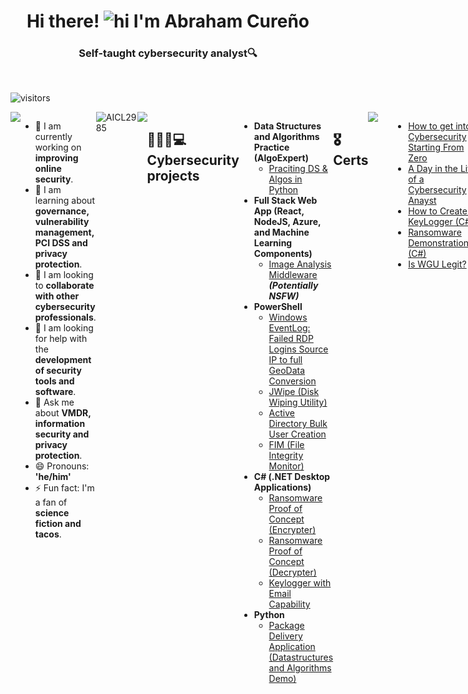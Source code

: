 <h1 align="center">Hi there! <img src="https://user-images.githubusercontent.com/1303154/88677602-1635ba80-d120-11ea-84d8-d263ba5fc3c0.gif" width="28px" height="28px" alt="hi"> I'm Abraham Cureño</h1>

<h3 align="center">Self-taught cybersecurity analyst🔍</h3>

<br />

![visitors](https://visitor-badge.glitch.me/badge?page_id=aicl2985.aiclcybertest)

<div style="display:flex">
  <img align="right" width="170" src="https://user-images.githubusercontent.com/68441369/233506522-69fc8852-d624-4e48-8970-e2f0f175e9ec.gif">
  </p>

- 🔭 I am currently working on <b>improving online security</b>.
- 🌱 I am learning about <b>governance, vulnerability management, PCI DSS and privacy protection</b>.
- 👯 I am looking to <b>collaborate with other cybersecurity professionals</b>.
- 🤔 I am looking for help with the <b>development of security tools and software</b>.
- 💬 Ask me about <b>VMDR, information security and privacy protection</b>.
- 😄 Pronouns: <b>'he/him'</b>
- ⚡ Fun fact: I'm a fan of <b>science fiction and tacos</b>.

<br />
<br />

<img align="center" width="400" src="https://github-readme-stats.vercel.app/api?username=AICL2985&show_icons=true&line_height=20&title_color=7A7ADB&icon_color=2234AE&text_color=D3D3D3&bg_color=0,000000,130F40&include_all_commits=true&count_private=true" alt="AICL2985" />

<img align="right" width="400" src="https://github-readme-streak-stats.herokuapp.com/?user=AICL2985&border=D3D3D3&sideNums=7A7ADB&background=130F40&stroke=6842DB&currStreakNum=7A7ADB&ring=5B3CDD&fire=D3D351&currStreakLabel=D3D3D3&sideLabels=D3D3D3&dates=A3A3A3" />

<br />
<br />

<h2> 🕵🏻‍♂️💻 Cybersecurity projects</h2>

- <b>Data Structures and Algorithms Practice (AlgoExpert)</b>
  - [Praciting DS & Algos in Python](https://github.com/joshmadakor1/Algorithms-Practice)
- <b>Full Stack Web App (React, NodeJS, Azure, and Machine Learning Components)</b>
  - [Image Analysis Middleware](https://github.com/joshmadakor1/4chan-Image-Analysis-Middleware-C964) <b><i>(Potentially NSFW)</b></i>
- <b>PowerShell</b>
  - [Windows EventLog: Failed RDP Logins Source IP to full GeoData Conversion](https://github.com/joshmadakor1/Sentinel-Lab)
  - [JWipe (Disk Wiping Utility)](https://github.com/joshmadakor1/Jwipe.PowerShell)
  - [Active Directory Bulk User Creation](https://github.com/joshmadakor1/AD_PS)
  - [FIM (File Integrity Monitor)](https://github.com/joshmadakor1/PowerShell-Integrity-FIM)
- <b>C# (.NET Desktop Applications)</b>
  - [Ransomware Proof of Concept (Encrypter)](https://github.com/joshmadakor1/EncrypterPOC)
  - [Ransomware Proof of Concept (Decrypter)](https://github.com/joshmadakor1/DecrypterPOC)
  - [Keylogger with Email Capability](https://github.com/joshmadakor1/Key-Logger-With-Email)
- <b>Python</b>
  - [Package Delivery Application (Datastructures and Algorithms Demo)](https://github.com/joshmadakor1/Package-Delivery-Pathfinding-Algorithm)

<h2>🎖️ Certs</h2>

<div style="display:flex">
  <img align="right" width="120" src="https://user-images.githubusercontent.com/68441369/233510209-a8a61026-2342-4767-bcf9-d24fba603000.gif">
  </p>

- [How to get into Cybersecurity Starting From Zero](https://www.youtube.com/watch?v=a83ASGn_V_s)
- [A Day in the Life of a Cybersecurity Anayst](https://www.youtube.com/watch?v=uHy3oM7NnoU)
- [How to Create a KeyLogger (C#)](https://www.youtube.com/watch?v=N-L9hklSlNk)
- [Ransomware Demonstration (C#)](https://www.youtube.com/watch?v=OfvdQeh79s0)
- [Is WGU Legit?](https://www.youtube.com/watch?v=E2MwRWxDBkA)

<h2> 👍 How to reach me</h2>

[![Linkedin Badge](https://img.shields.io/badge/-Islem-0e76a8?style=flat&labelColor=0e76a8&logo=linkedin&logoColor=white)](https://www.linkedin.com/in/islem-maboud/) 
[![Whatsapp Badge](https://img.shields.io/badge/-Abraham_Cureno-30d60b?style=flat&labelColor=30d60b&logo=whatsapp&logoColor=white)](https://api.whatsapp.com/send/?phone=5215574301159&text&type=phone_number&app_absent=0)

<h2> 📬 Hit me up</h2>

- **abraham.cureno@hotmail.com**
- **abraham.cureno@gmail.com**





<details>
<summary>
  Want to know more about me?
</summary>
  
&nbsp;<div align="center">
  [![Spotify](https://novatorem.vercel.app/api/spotify?background_color=0d1117&border_color=ffffff)](https://open.spotify.com/user/abrahamisraelcurenolopez)
</div>

 - <b>Watch my contribution graph being eaten by a snake. 😱🐍</b>
![snake gif](https://github.com/AICL2985/AICL2985/blob/output/github-contribution-grid-snake.svg)
  
 - <b>Also a huge fan of Star Wars. 🛸👾 </b> 
<img align="right" width="800" src="https://user-images.githubusercontent.com/68441369/233731063-cf767e13-aa23-460b-9060-e5d2750be182.gif" />

  
